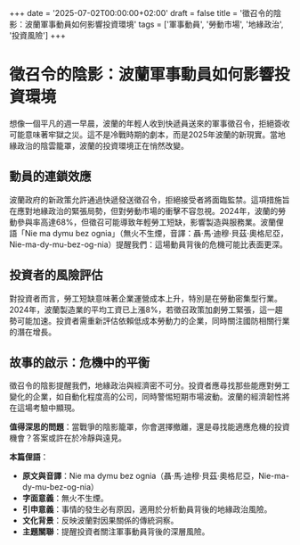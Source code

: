 +++
date = '2025-07-02T00:00:00+02:00'
draft = false
title = '徵召令的陰影：波蘭軍事動員如何影響投資環境'
tags = ['軍事動員', '勞動市場', '地緣政治', '投資風險']
+++


# 徵召令的陰影：波蘭軍事動員如何影響投資環境

想像一個平凡的週一早晨，波蘭的年輕人收到快遞員送來的軍事徵召令，拒絕簽收可能意味著牢獄之災。這不是冷戰時期的劇本，而是2025年波蘭的新現實。當地緣政治的陰雲籠罩，波蘭的投資環境正在悄然改變。

## 動員的連鎖效應

波蘭政府的新政策允許通過快遞發送徵召令，拒絕接受者將面臨監禁。這項措施旨在應對地緣政治的緊張局勢，但對勞動市場的衝擊不容忽視。2024年，波蘭的勞動參與率高達68%，但徵召可能導致年輕勞工短缺，影響製造與服務業。波蘭俚語「Nie ma dymu bez ognia」（無火不生煙，音譯：聶·馬·迪穆·貝茲·奧格尼亞，Nie-ma-dy-mu-bez-og-nia）提醒我們：這場動員背後的危機可能比表面更深。

## 投資者的風險評估

對投資者而言，勞工短缺意味著企業運營成本上升，特別是在勞動密集型行業。2024年，波蘭製造業的平均工資已上漲8%，若徵召政策加劇勞工緊張，這一趨勢可能加速。投資者需重新評估依賴低成本勞動力的企業，同時關注國防相關行業的潛在增長。

## 故事的啟示：危機中的平衡

徵召令的陰影提醒我們，地緣政治與經濟密不可分。投資者應尋找那些能應對勞工變化的企業，如自動化程度高的公司，同時警惕短期市場波動。波蘭的經濟韌性將在這場考驗中顯現。

**值得深思的問題**：當戰爭的陰影籠罩，你會選擇撤離，還是尋找能適應危機的投資機會？答案或許在於冷靜與遠見。

**本篇俚語**：  
- **原文與音譯**：Nie ma dymu bez ognia（聶·馬·迪穆·貝茲·奧格尼亞，Nie-ma-dy-mu-bez-og-nia）  
- **字面意義**：無火不生煙。  
- **引申意義**：事情的發生必有原因，適用於分析動員背後的地緣政治風險。  
- **文化背景**：反映波蘭對因果關係的傳統洞察。  
- **主題關聯**：提醒投資者關注軍事動員背後的深層風險。
